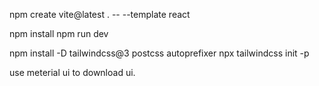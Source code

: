 npm create vite@latest . -- --template react

  npm install
  npm run dev

npm install -D tailwindcss@3 postcss autoprefixer
npx tailwindcss init -p


use meterial ui to download ui.
